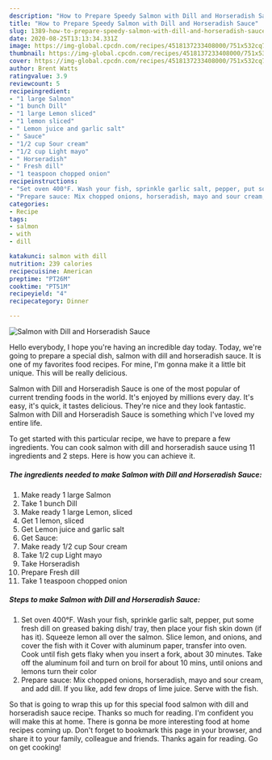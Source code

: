 ```yaml
---
description: "How to Prepare Speedy Salmon with Dill and Horseradish Sauce"
title: "How to Prepare Speedy Salmon with Dill and Horseradish Sauce"
slug: 1389-how-to-prepare-speedy-salmon-with-dill-and-horseradish-sauce
date: 2020-08-25T13:13:34.331Z
image: https://img-global.cpcdn.com/recipes/4518137233408000/751x532cq70/salmon-with-dill-and-horseradish-sauce-recipe-main-photo.jpg
thumbnail: https://img-global.cpcdn.com/recipes/4518137233408000/751x532cq70/salmon-with-dill-and-horseradish-sauce-recipe-main-photo.jpg
cover: https://img-global.cpcdn.com/recipes/4518137233408000/751x532cq70/salmon-with-dill-and-horseradish-sauce-recipe-main-photo.jpg
author: Brent Watts
ratingvalue: 3.9
reviewcount: 5
recipeingredient:
- "1 large Salmon"
- "1 bunch Dill"
- "1 large Lemon sliced"
- "1 lemon sliced"
- " Lemon juice and garlic salt"
- " Sauce"
- "1/2 cup Sour cream"
- "1/2 cup Light mayo"
- " Horseradish"
- " Fresh dill"
- "1 teaspoon chopped onion"
recipeinstructions:
- "Set oven 400°F. Wash your fish, sprinkle garlic salt, pepper, put some fresh dill on greased baking dish/ tray, then place your fish skin down (if has it). Squeeze lemon all over the salmon. Slice lemon, and onions, and cover the fish with it Cover with aluminum paper, transfer into oven. Cook until fish gets flaky when you insert a fork, about 30 minutes. Take off the aluminum foil and turn on broil for about 10 mins, until onions and lemons turn their color"
- "Prepare sauce: Mix chopped onions, horseradish, mayo and sour cream, and add dill. If you like, add few drops of lime juice. Serve with the fish."
categories:
- Recipe
tags:
- salmon
- with
- dill

katakunci: salmon with dill 
nutrition: 239 calories
recipecuisine: American
preptime: "PT26M"
cooktime: "PT51M"
recipeyield: "4"
recipecategory: Dinner

---
```



![Salmon with Dill and Horseradish Sauce](https://img-global.cpcdn.com/recipes/4518137233408000/751x532cq70/salmon-with-dill-and-horseradish-sauce-recipe-main-photo.jpg)

Hello everybody, I hope you're having an incredible day today. Today, we're going to prepare a special dish, salmon with dill and horseradish sauce. It is one of my favorites food recipes. For mine, I'm gonna make it a little bit unique. This will be really delicious.

Salmon with Dill and Horseradish Sauce is one of the most popular of current trending foods in the world. It's enjoyed by millions every day. It's easy, it's quick, it tastes delicious. They're nice and they look fantastic. Salmon with Dill and Horseradish Sauce is something which I've loved my entire life.




To get started with this particular recipe, we have to prepare a few ingredients. You can cook salmon with dill and horseradish sauce using 11 ingredients and 2 steps. Here is how you can achieve it.

<!--inarticleads1-->

##### The ingredients needed to make Salmon with Dill and Horseradish Sauce:

1. Make ready 1 large Salmon
1. Take 1 bunch Dill
1. Make ready 1 large Lemon, sliced
1. Get 1 lemon, sliced
1. Get  Lemon juice and garlic salt
1. Get  Sauce:
1. Make ready 1/2 cup Sour cream
1. Take 1/2 cup Light mayo
1. Take  Horseradish
1. Prepare  Fresh dill
1. Take 1 teaspoon chopped onion




<!--inarticleads2-->

##### Steps to make Salmon with Dill and Horseradish Sauce:

1. Set oven 400°F. Wash your fish, sprinkle garlic salt, pepper, put some fresh dill on greased baking dish/ tray, then place your fish skin down (if has it). Squeeze lemon all over the salmon. Slice lemon, and onions, and cover the fish with it Cover with aluminum paper, transfer into oven. Cook until fish gets flaky when you insert a fork, about 30 minutes. Take off the aluminum foil and turn on broil for about 10 mins, until onions and lemons turn their color
1. Prepare sauce: Mix chopped onions, horseradish, mayo and sour cream, and add dill. If you like, add few drops of lime juice. Serve with the fish.




So that is going to wrap this up for this special food salmon with dill and horseradish sauce recipe. Thanks so much for reading. I'm confident you will make this at home. There is gonna be more interesting food at home recipes coming up. Don't forget to bookmark this page in your browser, and share it to your family, colleague and friends. Thanks again for reading. Go on get cooking!
